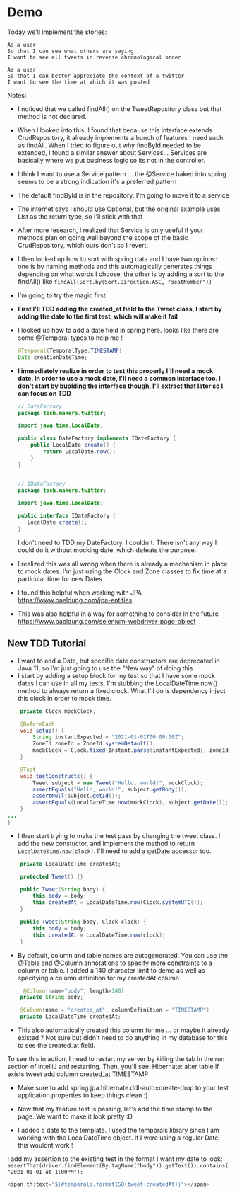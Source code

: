 # Demo 

Today we'll implement the stories:

```
As a user
So that I can see what others are saying
I want to see all tweets in reverse chronological order
```

```
As a user
So that I can better appreciate the context of a twitter
I want to see the time at which it was posted
```

Notes:

- I noticed that we called findAll() on the TweetRepository class but that method is not declared.
- When I looked into this, I found that because this interface extends CrudRepository, it already implements a bunch of features I need such as findAll. When I tried to figure out why findById needed to be extended, I found a similar answer about Services... Services are basically where we put business logic so its not in the controller.
-  I think I want to use a Service pattern ... the @Service baked into spring seems to be a strong indication it's a preferred pattern
-  The default findById is in the repository. I'm going to move it to a service
-  The internet says I should use Optional<Tweet>, but the original example uses List<Tweet> as the return type, so I'll stick with that
-  After more research, I realized that Service is only useful if your methods plan on going well beyond the scope of the basic CrudRepository, which ours don't so I revert.
-  I then looked up how to sort with spring data and I have two options: one is by naming methods and this automagically generates things depending on what words I choose, the other is by adding a sort to the findAll() like `findAll(Sort.by(Sort.Direction.ASC, "seatNumber"))`
-  I'm going to try the magic first.
-  **First I'll TDD adding the created_at field to the Tweet class, I start by adding the date to the first test, which will make it fail**
-  I looked up how to add a date field in spring here. looks like there are some @Temporal types to help me !
    ```java
    @Temporal(TemporalType.TIMESTAMP)
    Date creationDateTime;
    ```
- **I immediately realize in order to test this properly I'll need a mock date. In order to use a mock date, I'll need a common interface too. I don't start by buolding the interface though, I'll extract that later so I can focus on TDD**
    ```java
    // DateFactory
    package tech.makers.twitter;

    import java.time.LocalDate;

    public class DateFactory implements IDateFactory {
        public LocalDate create() {
            return LocalDate.now();
        }
    }


    // IDateFactory
   package tech.makers.twitter;

    import java.time.LocalDate;

    public interface IDateFactory {
       LocalDate create();
    }
    ```

    I don't need to TDD my DateFactory. I couldn't. There isn't any way I could do it without mocking date, which defeats the purpose.

- I realized this was all wrong when there is already a mechanism in place to mock dates. I'm just uzing the Clock and Zone classes to fix time at a particular time for new Dates

- I found this helpful when working with JPA https://www.baeldung.com/jpa-entities

- This was also helpful in a way for something to consider in the future https://www.baeldung.com/selenium-webdriver-page-object

## New TDD Tutorial
- I want to add a Date, but specific date constructors are deprecated in Java 11, so I'm just going to use the "New way" of doing this
- I start by adding a setup block for my test so that I have some mock dates I can use in all my tests. I'm stubbing the LocalDateTime now() method to always return a fixed clock. What I'll do is dependency inject this clock in order to mock time.

```java
    private Clock mockClock;

    @BeforeEach
    void setup() {
        String instantExpected = "2021-01-01T00:00:00Z";
        ZoneId zoneId = ZoneId.systemDefault();
        mockClock = Clock.fixed(Instant.parse(instantExpected), zoneId);
    }

    @Test
    void testConstructs() {
        Tweet subject = new Tweet("Hello, world!", mockClock);
        assertEquals("Hello, world!", subject.getBody());
        assertNull(subject.getId());
        assertEquals(LocalDateTime.now(mockClock), subject.getDate());
    }
...
}
```
- I then start trying to make the test pass by changing the tweet class. I add the new constuctor, and implement the method to return `LocalDateTime.now(clock)`. I'll need to add a getDate accessor too.

```java
    private LocalDateTime createdAt;

    protected Tweet() {}

    public Tweet(String body) {
        this.body = body;
        this.createdAt = LocalDateTime.now(Clock.systemUTC());
    }

    public Tweet(String body, Clock clock) {
        this.body = body;
        this.createdAt = LocalDateTime.now(clock);
    }
```

- By default, column and table names are autogenerated. You can use the @Table and @Column annotations to specify more constraints to a column or table. I added a 140 character limit to demo as well as specifying a column definition for my createdAt column

```java
     @Column(name="body", length=140)
    private String body;

    @Column(name = "created_at", columnDefinition = "TIMESTAMP")
    private LocalDateTime createdAt;
```

- This also automatically created this column for me ... or maybe it already existed ? Not sure but didn't need to do anything in my database for this to see the created_at field.

To see this in action, I need to restart my server by killing the tab in the run section of intelliJ and restarting. Then, you'll see: Hibernate: alter table if exists tweet add column created_at TIMESTAMP

- Make sure to add spring.jpa.hibernate.ddl-auto=create-drop to your test application.properties to keep things clean :)

- Now that my feature test is passing, let's add the time stamp to the page. We want to make it look pretty :D 

- I added a date to the template. I used the temporals library since I am working with the LocalDateTime object. If I were using a regular Date, this wouldnt work !

I add my assertion to the existing test in the format I want my date to look:
`assertThat(driver.findElement(By.tagName("body")).getText()).contains("2021-01-01 at 1:00PM");`

```java
<span th:text="${#temporals.formatISO(tweet.createdAt)}"></span>
```